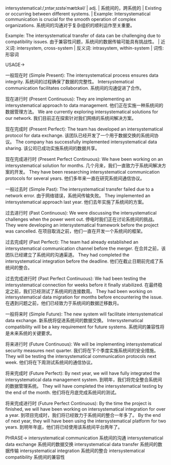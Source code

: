 intersystematical:/ˌɪntərˌsɪstəˈmætɪkəl/ | adj. | 系统间的，跨系统的 |  Existing or occurring between different systems.  | Example: Intersystematical communication is crucial for the smooth operation of complex organizations.  系统间的沟通对于复杂组织的顺利运作至关重要。

Example: The intersystematical transfer of data can be challenging due to compatibility issues.  由于兼容性问题，系统间的数据传输可能具有挑战性。 | 近义词: intersystem, cross-system | 反义词: intrasystem, within-system | 词性: 形容词


USAGE->

一般现在时 (Simple Present):
The intersystematical process ensures data integrity. 系统间的过程确保了数据的完整性。
Intersystematical communication facilitates collaboration. 系统间的沟通促进了合作。

现在进行时 (Present Continuous):
They are implementing an intersystematical approach to data management. 他们正在实施一种系统间的数据管理方法。
We are currently exploring intersystematical solutions for our network. 我们目前正在探索针对我们网络的系统间解决方案。

现在完成时 (Present Perfect):
The team has developed an intersystematical protocol for data exchange. 该团队已经开发了一个用于数据交换的系统间协议。
The company has successfully implemented intersystematical data sharing. 该公司已成功实施系统间的数据共享。


现在完成进行时 (Present Perfect Continuous):
We have been working on an intersystematical solution for months.  几个月来，我们一直致力于系统间解决方案的开发。
They have been researching intersystematical communication protocols for several years. 他们多年来一直在研究系统间通信协议。

一般过去时 (Simple Past):
The intersystematical transfer failed due to a network error. 由于网络错误，系统间传输失败。
They implemented an intersystematical approach last year. 他们去年实施了系统间的方案。

过去进行时 (Past Continuous):
We were discussing the intersystematical challenges when the power went out.  停电时我们正在讨论系统间的挑战。
They were developing an intersystematical framework before the project was cancelled. 在项目取消之前，他们一直在开发一个系统间的框架。


过去完成时 (Past Perfect):
The team had already established an intersystematical communication channel before the merger. 在合并之前，该团队已经建立了系统间的沟通渠道。
They had completed the intersystematical integration before the deadline. 他们在截止日期前完成了系统间的整合。

过去完成进行时 (Past Perfect Continuous):
We had been testing the intersystematical connection for weeks before it finally stabilized. 在最终稳定之前，我们已经测试了系统间的连接数周。
They had been working on intersystematical data migration for months before encountering the issue. 在遇到问题之前，他们已经致力于系统间的数据迁移数月。

一般将来时 (Simple Future):
The new system will facilitate intersystematical data exchange. 新系统将促进系统间的数据交换。
Intersystematical compatibility will be a key requirement for future systems. 系统间的兼容性将是未来系统的关键要求。


将来进行时 (Future Continuous):
We will be implementing intersystematical security measures next quarter. 我们将在下个季度实施系统间的安全措施。
They will be testing the intersystematical communication protocols next week. 他们将在下周测试系统间的通信协议。

将来完成时 (Future Perfect):
By next year, we will have fully integrated the intersystematical data management system. 到明年，我们将完全整合系统间的数据管理系统。
They will have completed the intersystematical testing by the end of the month.  他们将在月底完成系统间的测试。


将来完成进行时 (Future Perfect Continuous):
By the time the project is finished, we will have been working on intersystematical integration for over a year. 到项目完成时，我们将已经致力于系统间的整合一年多了。
By the end of next year, they will have been using the intersystematical platform for two years. 到明年年底，他们将已经使用该系统间平台两年了。

PHRASE->
intersystematical communication 系统间的沟通
intersystematical data exchange 系统间的数据交换
intersystematical data transfer 系统间的数据传输
intersystematical integration 系统间的整合
intersystematical compatibility  系统间的兼容性
